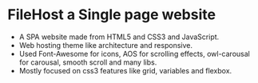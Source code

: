 # FileHost a Single page website

- A SPA website made from HTML5 and CSS3 and JavaScript.
- Web hosting theme like architecture and responsive.
- Used Font-Awesome for icons, AOS for scrolling effects, owl-carousal for carousal, smooth scroll and many libs.
- Mostly focused on css3 features like grid, variables and flexbox.
